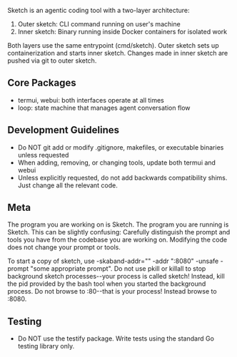 Sketch is an agentic coding tool with a two-layer architecture:

1. Outer sketch: CLI command running on user's machine
2. Inner sketch: Binary running inside Docker containers for isolated work

Both layers use the same entrypoint (cmd/sketch). Outer sketch sets up containerization and starts inner sketch. Changes made in inner sketch are pushed via git to outer sketch.

## Core Packages

- termui, webui: both interfaces operate at all times
- loop: state machine that manages agent conversation flow

## Development Guidelines

- Do NOT git add or modify .gitignore, makefiles, or executable binaries unless requested
- When adding, removing, or changing tools, update both termui and webui
- Unless explicitly requested, do not add backwards compatibility shims. Just change all the relevant code.

## Meta

The program you are working on is Sketch. The program you are running is Sketch. This can be slightly confusing: Carefully distinguish the prompt and tools you have from the codebase you are working on. Modifying the code does not change your prompt or tools.

To start a copy of sketch, use -skaband-addr="" -addr ":8080" -unsafe -prompt "some appropriate prompt". Do not use pkill or killall to stop background sketch processes--your process is called sketch! Instead, kill the pid provided by the bash tool when you started the background process. Do not browse to :80--that is your process! Instead browse to :8080.

## Testing

- Do NOT use the testify package. Write tests using the standard Go testing library only.
